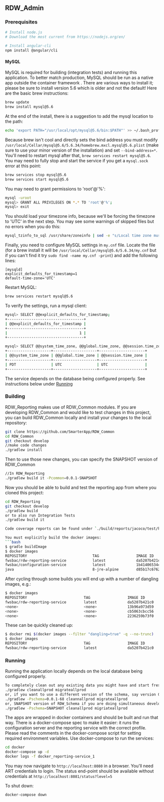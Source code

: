 ## RDW_Admin

### Prerequisites
```bash
# Install node.js
# Download the most current from https://nodejs.org/en/
 
# Install angular-cli
npm install @angular/cli
```

#### MySQL
MySQL is required for building (integration tests) and running this application. To better match production, MySQL
should be run as a native app outside the container framework . There are various ways to install it; please be sure 
to install version 5.6 which is older and not the default! Here are the basic brew instructions:
```bash
brew update
brew install mysql@5.6
```
At the end of the install, there is a suggestion to add the mysql location to the path:
```bash
echo 'export PATH="/usr/local/opt/mysql@5.6/bin:$PATH"' >> ~/.bash_profile
```

Because brew isn't cool and directly sets the bind address you must modify `/usr/local/Cellar/mysql@5.6/5.6.34/homebrew.mxcl.mysql@5.6.plist` 
(make sure to use your minor version of the installation) and set `--bind-address=*`. 
You'll need to restart mysql after that, `brew services restart mysql@5.6`. You may need to fully stop and start
the service if you get a `mysql.sock` error at this point:
```bash
brew services stop mysql@5.6
brew services start mysql@5.6 
```

You may need to grant permissions to 'root'@'%':
```bash
mysql -uroot
mysql> GRANT ALL PRIVILEGES ON *.* TO 'root'@'%';
mysql> exit
```

You should load your timezone info, because we'll be forcing the timezone to 'UTC' in the next step. You may see 
some warnings of skipped files but no errors when you do this:
```bash
mysql_tzinfo_to_sql /usr/share/zoneinfo | sed -e "s/Local time zone must be set--see zic manual page/local/" | mysql -u root mysql
```

Finally, you need to configure MySQL settings in `my.cnf` file. Locate the file (for a brew install it will be
`/usr/local/Cellar/mysql@5.6/5.6.34/my.cnf` but if you can't find it try `sudo find -name my.cnf -print`) 
and add the following lines:
```
[mysqld]
explicit_defaults_for_timestamp=1
default-time-zone='UTC'
```

Restart MySQL:
```bash
brew services restart mysql@5.6
```

To verify the settings, run a mysql client:
```bash
mysql> SELECT @@explicit_defaults_for_timestamp;
+-----------------------------------+
| @@explicit_defaults_for_timestamp |
+-----------------------------------+
|                                 1 |
+-----------------------------------+

mysql> SELECT @@system_time_zone, @@global.time_zone, @@session.time_zone;
+--------------------+--------------------+---------------------+
| @@system_time_zone | @@global.time_zone | @@session.time_zone |
+--------------------+--------------------+---------------------+
| PDT                | UTC                | UTC                 |
+--------------------+--------------------+---------------------+
```

The service depends on the database being configured properly. See instructions below under [Running](#running) 

### Building
RDW_Reporting makes use of RDW_Common modules. If you are developing RDW_Common and would like to test changes in this 
project, you can build RDW_Common locally and install your changes to the local repository:
```bash
git clone https://github.com/SmarterApp/RDW_Common
cd RDW_Common
git checkout develop
//make code changes
./gradlew install
```
Then to use those new changes, you can specify the SNAPSHOT version of RDW_Common
```bash
//In RDW_Reporting
./gradlew build it -Pcommon=0.0.1-SNAPSHOT
```

Now you should be able to build and test the reporting app from where you cloned this project:
```bash
cd RDW_Reporting
git checkout develop
./gradlew build
or to also run Integration Tests
./gradlew build it 

Code coverage reports can be found under `./build/reports/jacoco/test/html/index.html` 

You must explicitly build the docker images:
```bash
$ gradle buildImage
$ docker images
REPOSITORY                              TAG                 IMAGE ID            CREATED             SIZE
fwsbac/rdw-reporting-service            latest              da5207b421c0        30 seconds ago      150 MB
fwsbac/configuration-service            latest              1b41406534c7        2 weeks ago         221 MB
java                                    8-jre-alpine        d85b17c6762e        6 weeks ago         108 MB
```

After cycling through some builds you will end up with a number of dangling images, e.g.:
```bash
$ docker images
REPOSITORY                          TAG                 IMAGE ID            CREATED             SIZE
fwsbac/rdw-reporting-service        latest              da5207b421c0        30 seconds ago      150 MB
<none>                              <none>              13b96a973d59        About an hour ago   140 MB
<none>                              <none>              cb5063cbcc56        2 hours ago         140 MB
<none>                              <none>              2236259b73f0        3 hours ago         140 MB
```
These can be quickly cleaned up:
```bash
$ docker rmi $(docker images --filter "dangling=true" -q --no-trunc)
$ docker images
REPOSITORY                          TAG                 IMAGE ID            CREATED             SIZE
fwsbac/rdw-reporting-service        latest              da5207b421c0        30 seconds ago      150 MB
```

### Running
Running the application locally depends on the local database being configured properly.
```bash
To completely clean out any existing data you might have and start fresh:
./gradlew cleanallprod migrateallprod
or, if you want to use a different version of the schema, say version 0.0.1-68 of RDW_Schema
./gradlew -Pschema=0.0.1-68 cleannallprod migrateallprod
or, SNAPSHOT version of RDW_Schema if you are doing simultaneous development with RDW_Schema
./gradlew -Pschema=SNAPSHOT cleanallprod migriateallprod
```

The apps are wrapped in docker containers and should be built and run that way. There is a docker-compose spec
to make it easier: it runs the configuration server and the reporting service with the correct profile. Please 
read the comments in the docker-compose script for setting required environment variables. Use docker-compose
to run the services:
```bash
cd docker
docker-compose up -d
docker logs -f docker_reporting-service_1
```
You may now navigate to `http://localhost:8080` in a browser. You'll need ART credentials to login.
The status end-point should be available without credentials at `http://localhost:8081/status?level=5`

To shut down:
```bash
docker-compose down
```